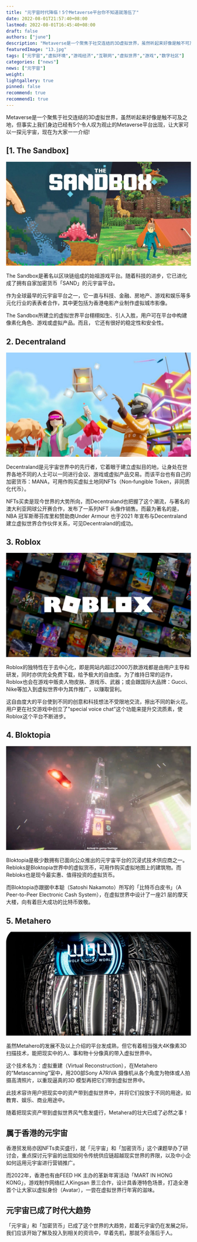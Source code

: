 ```yaml
---
title: "元宇宙时代降临！5个Metaverse平台你不知道就落伍了"
date: 2022-08-01T21:57:40+08:00
lastmod: 2022-08-01T16:45:40+08:00
draft: false
authors: ["june"]
description: "Metaverse是一个聚焦于社交连结的3D虚拟世界，虽然听起来好像是触不可及之地，但事实上我们身边已经有5个令人叹为观止的Metaverse平台出现，让大家可以一探元宇宙，现在为大家一一介绍!"
featuredImage: "13.jpg"
tags: ["元宇宙","虚拟环境","游戏经济","互联网","虚拟世界","游戏","数字社区"]
categories: ["news"]
news: ["元宇宙"]
weight: 
lightgallery: true
pinned: false
recommend: true
recommend1: true
---
```




Metaverse是一个聚焦于社交连结的3D虚拟世界，虽然听起来好像是触不可及之地，但事实上我们身边已经有5个令人叹为观止的Metaverse平台出现，让大家可以一探元宇宙，现在为大家一一介绍!



## [1. The Sandbox]

![元宇宙](14.jpg)

The Sandbox是著名以区块链组成的始祖游戏平台。随着科技的进步，它已进化成了拥有自家加密货币「SAND」的元宇宙平台。

作为全球最早的元宇宙平台之一，它一直与科技、金融、房地产、游戏和娱乐等多元化行业的表表者合作，其中更包括为香港电影产业制作虚拟城市影像。

The Sandbox所建立的虚拟世界平台栩栩如生、引人入胜，用户可在平台中构建像素化角色、游戏或虚拟产品。而且， 它还有很好的稳定性和安全性。



## 2. Decentraland

![元宇宙](15.jpg)

Decentraland是元宇宙世界中的先行者，它着眼于建立虚拟目的地，让身处在世界各地不同的人士可以一同进行会议、游戏或虚拟产品交易。而该平台也有自己的加密货币：MANA，可用作购买虚拟土地同NFTs（Non‑fungible Token，非同质化代币）。

NFTs买卖是现今世界的大势所向，而Decentraland也把握了这个潮流，与著名的澳大利亚网球公开赛合作，发布了一系列NFT 头像作销售。而最为著名的是，NBA 冠军斯蒂芬库里和赞助商Under Armour 也于2021 年宣布与Decentraland 建立虚拟世界合作伙伴关系，可见Decentraland的成功。



## 3. Roblox

![元宇宙](16.jpg)

Roblox的独特性在于去中心化，即是网站内超过2000万款游戏都是由用户主导和研发，同时亦供完全免费下载，给予极大的自由度。为了维持日常的运作，Roblox也会在游戏中贩卖人物皮肤、游戏币、武器；或会跟国际大品牌：Gucci、Nike等加入到虚拟世界中为其作推广，以赚取营利。

这自由度大的平台使到不同的创意和科技想法不受限地交流，擦出不同的新火花。用户更在社交游戏中创立了”special voice chat”这个功能来提升交流质素，使Roblox这个平台不断进步。



## 4. Bloktopia

![元宇宙](17.jpg)

Bloktopia是极少数拥有已面向公众推出的元宇宙平台的沉浸式技术供应商之一。Rebloks是Bloktopia世界中的虚拟货币，可用作购买虚拟地图上的建筑物。而Rebloks也是现今最实惠、值得投资的虚拟货币。

而Bloktopia亦跟据中本聪（Satoshi Nakamoto）所写的「比特币白皮书」（A Peer-to-Peer Electronic Cash System），在虚拟世界中设计了一座21 层的摩天大楼，向有着巨大成功的比特币致敬。



## 5. Metahero

![元宇宙](18.jpg)

虽然Metahero的发展不及以上介绍的平台发成熟，但它有着相当强大4K像素3D扫描技术，能把现实中的人、事和物十分像真的带入虚拟世界中。

这个技术名为：虚拟重建（Virtual Reconstruction），在Metahero 的“Metascanning”室中，用200部Sony A7RIVA 摄像机从各个角度为物体或人拍摄高清照片，以重现逼真的3D 模型再把它们带到虚拟世界中。

此技术容许用户把现实中的资产带到虚拟世界中，并将它们投放于不同的用途，如教育、娱乐、商业用途中。

随着把现实资产带到虚拟世界风气愈发盛行，Metahera的壮大已成了必然之事！



## 属于香港的元宇宙

香港贸发局亦因NFTs卖买盛行，就「元宇宙」和「加密货币」这个课题举办了研讨会，重点探讨元宇宙的出现如何令传统供应链超越现实世界的界限，以及中小企如何运用元宇宙进行营销推广。

而2022年，香港也有由FEED HK 主办的革新年宵活动「MART IN HONG KONG」，游戏制作网络红人Kingsan 景三合作，设计具香港特色场景，打造全港首个让大家以虚拟身份（Avatar），一尝在虚拟世界行年宵的滋味。



## 元宇宙已成了时代大趋势

「元宇宙」和「加密货币」已成了这个世界的大趋势，趁着元宇宙仍在发展之际，我们应该开始了解及投入到相关的资讯中，早着先机，那就不会落后于人。